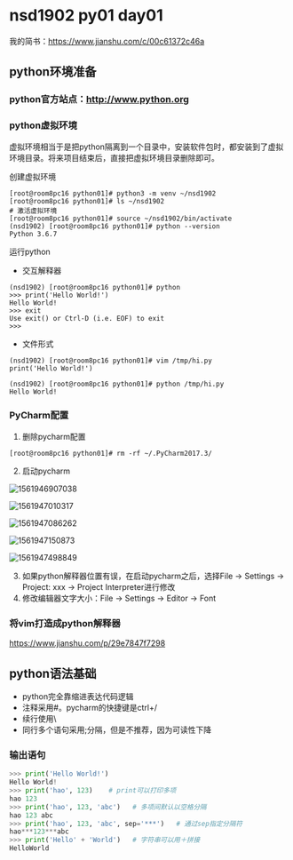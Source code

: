 # nsd1902 py01 day01



我的简书：https://www.jianshu.com/c/00c61372c46a



## python环境准备

### python官方站点：http://www.python.org

### python虚拟环境

虚拟环境相当于是把python隔离到一个目录中，安装软件包时，都安装到了虚拟环境目录。将来项目结束后，直接把虚拟环境目录删除即可。

创建虚拟环境

```shell
[root@room8pc16 python01]# python3 -m venv ~/nsd1902
[root@room8pc16 python01]# ls ~/nsd1902
# 激活虚拟环境
[root@room8pc16 python01]# source ~/nsd1902/bin/activate
(nsd1902) [root@room8pc16 python01]# python --version
Python 3.6.7
```

运行python

- 交互解释器

```shell
(nsd1902) [root@room8pc16 python01]# python
>>> print('Hello World!')
Hello World!
>>> exit
Use exit() or Ctrl-D (i.e. EOF) to exit
>>> 
```

- 文件形式

```shell
(nsd1902) [root@room8pc16 python01]# vim /tmp/hi.py
print('Hello World!')

(nsd1902) [root@room8pc16 python01]# python /tmp/hi.py
Hello World!
```

### PyCharm配置

1. 删除pycharm配置

```shell
[root@room8pc16 python01]# rm -rf ~/.PyCharm2017.3/
```

2. 启动pycharm

![1561946907038](/root/.config/Typora/typora-user-images/1561946907038.png)

![1561947010317](/root/.config/Typora/typora-user-images/1561947010317.png)

![1561947086262](/root/.config/Typora/typora-user-images/1561947086262.png)

![1561947150873](/root/.config/Typora/typora-user-images/1561947150873.png)

![1561947498849](/root/.config/Typora/typora-user-images/1561947498849.png)

3. 如果python解释器位置有误，在启动pycharm之后，选择File -> Settings -> Project: xxx -> Project Interpreter进行修改
4. 修改编辑器文字大小：File -> Settings -> Editor -> Font 

### 将vim打造成python解释器

https://www.jianshu.com/p/29e7847f7298

## python语法基础

- python完全靠缩进表达代码逻辑
- 注释采用#。pycharm的快捷键是ctrl+/
- 续行使用\\
- 同行多个语句采用;分隔，但是不推荐，因为可读性下降

### 输出语句

```python
>>> print('Hello World!')
Hello World!
>>> print('hao', 123)    # print可以打印多项
hao 123
>>> print('hao', 123, 'abc')   # 多项间默认以空格分隔
hao 123 abc
>>> print('hao', 123, 'abc', sep='***')   # 通过sep指定分隔符
hao***123***abc
>>> print('Hello' + 'World')   # 字符串可以用＋拼接
HelloWorld
```
















